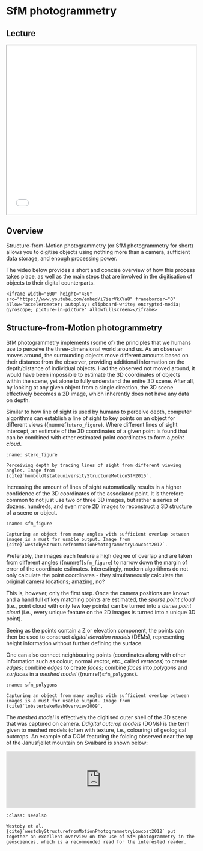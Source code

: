 # SfM photogrammetry

## Lecture

<iframe src="../../../slides/ppt/photogrammetry.html" title="Geo-SfM intro" width=100% height=450em></iframe>

## Overview

Structure-from-Motion photogrammetry (or SfM photogrammetry for short) allows you to digitise objects using nothing more than a camera, sufficient data storage, and enough processing power.

The video below provides a short and concise overview of how this process takes place, as well as the main steps that are involved in the digitisation of objects to their digital counterparts.

```{admonition} Lecture
<iframe width="600" height="450" src="https://www.youtube.com/embed/i7ierVkXYa8" frameborder="0" allow="accelerometer; autoplay; clipboard-write; encrypted-media; gyroscope; picture-in-picture" allowfullscreen></iframe>
```

## Structure-from-Motion photogrammetry

SfM photogrammetry implements (some of) the principles that we humans use to perceive the three-dimensional world around us.
As an observer moves around, the surrounding objects move different amounts based on their distance from the observer, providing additional information on the depth/distance of individual objects.
Had the observed not moved around, it would have been impossible to estimate the 3D coordinates of objects within the scene, yet alone to fully understand the entire 3D scene.
After all, by looking at any given object from a single direction, the 3D scene effectively becomes a 2D image, which inherently does not have any data on depth.

Similar to how line of sight is used by humans to perceive depth, computer algorithms can establish a line of sight to key points on an object for different views ({numref}`stero_figure`).
Where different lines of sight intercept, an estimate of the 3D coordinates of a given point is found that can be combined with other estimated point coordinates to form a *point cloud*.

```{figure} ./assets/stereo.jpg
:name: stero_figure

Perceiving depth by tracing lines of sight from different viewing angles. Image from {cite}`humboldtstateuniversityStructureMotionSfM2016`.
```

Increasing the amount of lines of sight automatically results in a higher confidence of the 3D coordinates of the associated point.
It is therefore common to not just use two or three 3D images, but rather a series of dozens, hundreds, and even more 2D images to reconstruct a 3D structure of a scene or object.

```{figure} ./assets/sfm-diagram.jpg
:name: sfm_figure

Capturing an object from many angles with sufficient overlap between images is a must for usable output. Image from {cite}`westobyStructurefromMotionPhotogrammetryLowcost2012`.
```

Preferably, the images each feature a high degree of overlap and are taken from different angles ({numref}`sfm_figure`) to narrow down the margin of error of the coordinate estimates.
Interestingly, modern algorithms do not only calculate the point coordinates - they simultaneously calculate the original camera locations; amazing, no?

This is, however, only the first step.
Once the camera positions are known and a hand full of key matching points are estimated, the *sparse point cloud* (i.e., point cloud with only few key points) can be turned into a *dense point cloud* (i.e., every unique feature on the 2D images is turned into a unique 3D point).

Seeing as the points contain a Z or elevation component, the points can then be used to construct *digital elevation models* (DEMs), representing height information without further defining the surface.

One can also connect neighbouring points (coordinates along with other information such as colour, normal vector, etc., called *verteces*) to create *edges*; combine *edges* to create *faces*; combine *faces* into *polygons* and *surfaces* in a *meshed model* ({numref}`sfm_polygons`).

```{figure} ./assets/polygonal_meshing_modelling.png
:name: sfm_polygons

Capturing an object from many angles with sufficient overlap between images is a must for usable output. Image from {cite}`lobsterbakeMeshOverview2009`.
```

The *meshed model* is effectively the digitised outer shell of the 3D scene that was captured on camera.
*Ddigital outcrop models* (DOMs) is the term given to meshed models (often with texture, i.e., colouring) of geological outcrops.
An example of a DOM featuring the folding observed near the top of the Janusfjellet mountain on Svalbard is shown below:

<div class="sketchfab-embed-wrapper">
    <iframe title="A 3D model" width="100%" src="https://sketchfab.com/models/2daddd560c1840eb98cf95981cb366bf/embed?autostart=0&amp;camera=0&amp;ui_controls=1&amp;ui_infos=1&amp;ui_inspector=1&amp;ui_stop=1&amp;ui_watermark=1&amp;ui_watermark_link=1" frameborder="0" allow="autoplay; fullscreen; vr" mozallowfullscreen="true" webkitallowfullscreen="true"></iframe>
</div>

```{admonition} Further reading
:class: seealso

Westoby et al. {cite}`westobyStructurefromMotionPhotogrammetryLowcost2012` put together an excellent overview on the use of SfM photogrammetry in the geosciences, which is a recommended read for the interested reader.
```
